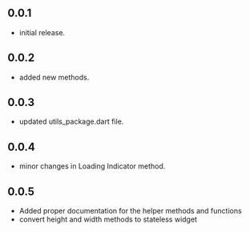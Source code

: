 ## 0.0.1

* initial release.
## 0.0.2

* added new methods.
## 0.0.3

* updated utils_package.dart file.
## 0.0.4

* minor changes in Loading Indicator method.

## 0.0.5
 - Added proper documentation for the helper methods and functions
 - convert height and width methods to stateless widget
